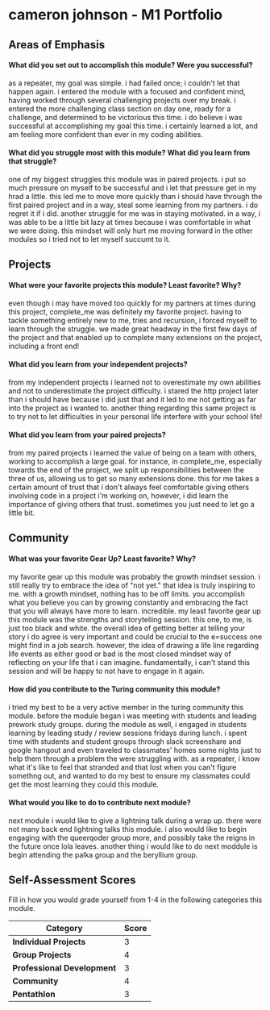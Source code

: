 # cameron johnson - M1 Portfolio

## Areas of Emphasis

#### What did you set out to accomplish this module? Were you successful?

as a repeater, my goal was simple. i had failed once; i couldn't let that happen again. i entered the module with a focused and confident mind, having worked through several challenging projects over my break. i entered the more challenging class section on day one, ready for a challenge, and determined to be victorious this time. i do believe i was successful at accomplishing my goal this time. i certainly learned a lot, and am feeling more confident than ever in my coding abilities.

#### What did you struggle most with this module? What did you learn from that struggle?

one of my biggest struggles this module was in paired projects. i put so much pressure on myself to be successful and i let that pressure get in my hrad a little. this led me to move more quickly than i should have through the first paired project and in a way, steal some learning from my partners. i do regret it if i did. another struggle for me was in staying motivated. in a way, i was able to be a little bit lazy at times because i was comfortable in what we were doing. this mindset will only hurt me moving forward in the other modules so i tried not to let myself succumt to it.

## Projects

#### What were your favorite projects this module? Least favorite? Why?

even though i may have moved too quickly for my partners at times during this project, complete_me was definitely my favorite project. having to tackle something entirely new to me, tries and recursion, i forced myself to learn through the struggle. we made great headway in the first few days of the project and that enabled up to complete many extensions on the project, including a front end!

#### What did you learn from your independent projects?

from my independent projects i learned not to overestimate my own abilities and not to underestimate the project difficulty. i stared the http project later than i should have because i did just that and it led to me not getting as far into the project as i wanted to. another thing regarding this same project is to try not to let difficulties in your personal life interfere with your school life!

#### What did you learn from your paired projects?

from my paired projects i learned the value of being on a team with others, working to accomplish a large goal. for instance, in complete_me, especially towards the end of the project, we split up responsibilities between the three of us, allowing us to get so many extensions done. this for me takes a certain amount of trust that i don't always feel comfortable giving others involving code in a project i'm working on, however, i did learn the importance of giving others that trust. sometimes you just need to let go a little bit.

## Community

#### What was your favorite Gear Up? Least favorite? Why?

my favorite gear up this module was probably the growth mindset session. i still really try to embrace the idea of "not yet." that idea is truly inspiring to me. with a growth mindset, nothing has to be off limits. you accomplish what you believe you can by growing constantly and embracing the fact that you will always have more to learn. incredible.
my least favorite gear up this module was the strengths and storytelling session. this one, to me, is just too black and white. the overall idea of getting better at telling your story i do agree is very important and could be crucial to the e=success one might find in a job search. however, the idea of drawing a life line regarding life events as either good or bad is the most closed mindset way of reflecting on your life that i can imagine. fundamentally, i can't stand this session and will be happy to not have to engage in it again.

#### How did you contribute to the Turing community this module?

i tried my best to be a very active member in the turing community this module. before the module began i was meeting with students and leading prework study groups. during the module as well, i engaged in students learning by leading study / review sessions fridays during lunch. i spent time with students and student groups through slack screenshare and google hangout and even traveled to classmates' homes some nights just to help them through a problem the were struggling with. as a repeater, i know what it's like to feel that stranded and that lost when you can't figure somethng out, and wanted to do my best to ensure my classmates could get the most learning they could this module.

#### What would you like to do to contribute next module?

next module i wuold like to give a lightning talk during a wrap up. there were not many back end lightning talks this module. i also would like to begin engaging with the queerqoder group more, and possibly take the reigns in the future once lola leaves. another thing i would like to do next moddule is begin attending the palka group and the beryllium group.

## Self-Assessment Scores

Fill in how you would grade yourself from 1-4 in the following categories this module.

| Category                     | Score |
| -----------------------------| ----- |
| **Individual Projects**      |   3   |
| **Group Projects**           |   4   |
| **Professional Development** |   3   |
| **Community**                |   4   |
| **Pentathlon**               |   3   |
